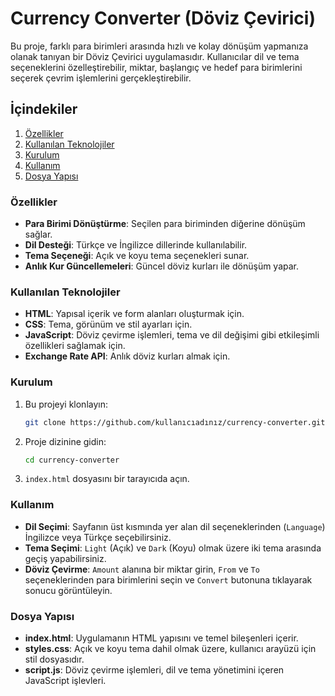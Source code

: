 # Currency Converter (Döviz Çevirici)

Bu proje, farklı para birimleri arasında hızlı ve kolay dönüşüm yapmanıza olanak tanıyan bir Döviz Çevirici uygulamasıdır. Kullanıcılar dil ve tema seçeneklerini özelleştirebilir, miktar, başlangıç ve hedef para birimlerini seçerek çevrim işlemlerini gerçekleştirebilir.

## İçindekiler
1. [Özellikler](#özellikler)
2. [Kullanılan Teknolojiler](#kullanılan-teknolojiler)
3. [Kurulum](#kurulum)
4. [Kullanım](#kullanım)
5. [Dosya Yapısı](#dosya-yapısı)

### Özellikler

- **Para Birimi Dönüştürme**: Seçilen para biriminden diğerine dönüşüm sağlar.
- **Dil Desteği**: Türkçe ve İngilizce dillerinde kullanılabilir.
- **Tema Seçeneği**: Açık ve koyu tema seçenekleri sunar.
- **Anlık Kur Güncellemeleri**: Güncel döviz kurları ile dönüşüm yapar.

### Kullanılan Teknolojiler

- **HTML**: Yapısal içerik ve form alanları oluşturmak için.
- **CSS**: Tema, görünüm ve stil ayarları için.
- **JavaScript**: Döviz çevirme işlemleri, tema ve dil değişimi gibi etkileşimli özellikleri sağlamak için.
- **Exchange Rate API**: Anlık döviz kurları almak için.

### Kurulum

1. Bu projeyi klonlayın:
   ```bash
   git clone https://github.com/kullanıcıadınız/currency-converter.git
   ```
2. Proje dizinine gidin:
   ```bash
   cd currency-converter
   ```
3. `index.html` dosyasını bir tarayıcıda açın.

### Kullanım

- **Dil Seçimi**: Sayfanın üst kısmında yer alan dil seçeneklerinden (`Language`) İngilizce veya Türkçe seçebilirsiniz.
- **Tema Seçimi**: `Light` (Açık) ve `Dark` (Koyu) olmak üzere iki tema arasında geçiş yapabilirsiniz.
- **Döviz Çevirme**: `Amount` alanına bir miktar girin, `From` ve `To` seçeneklerinden para birimlerini seçin ve `Convert` butonuna tıklayarak sonucu görüntüleyin.

### Dosya Yapısı

- **index.html**: Uygulamanın HTML yapısını ve temel bileşenleri içerir.
- **styles.css**: Açık ve koyu tema dahil olmak üzere, kullanıcı arayüzü için stil dosyasıdır.
- **script.js**: Döviz çevirme işlemleri, dil ve tema yönetimini içeren JavaScript işlevleri.

